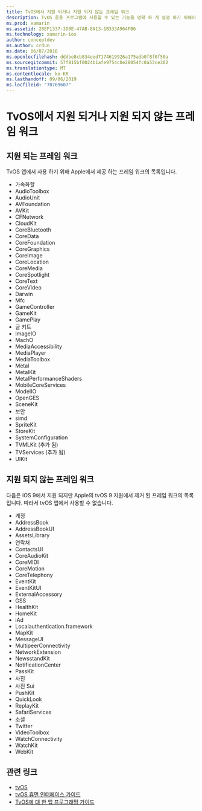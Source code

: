 ```yaml
---
title: TvOS에서 지원 되거나 지원 되지 않는 프레임 워크
description: TvOS 응용 프로그램에 사용할 수 있는 기능을 명확 하 게 설명 하기 위해이 문서에서는 tvOS에서 지 원하는 Apple 프레임 워크와 tvOS에서 지원 하지 않는 Apple 프레임 워크의 두 가지 목록을 제공 합니다.
ms.prod: xamarin
ms.assetid: 28EF1337-3D0E-47AB-8A13-1B333A964FB6
ms.technology: xamarin-ios
author: conceptdev
ms.author: crdun
ms.date: 06/07/2016
ms.openlocfilehash: dddbe8cb834eed7174619926a175adb0f8f0f50a
ms.sourcegitcommit: 57f815bf0024b1afe9754c0e28054fc0a53ce302
ms.translationtype: MT
ms.contentlocale: ko-KR
ms.lasthandoff: 09/06/2019
ms.locfileid: "70769607"
---
```

# <a name="supported-and-unsupported-frameworks-in-tvos"></a>TvOS에서 지원 되거나 지원 되지 않는 프레임 워크

<a name="Supported-Frameworks" />

## <a name="supported-frameworks"></a>지원 되는 프레임 워크

TvOS 앱에서 사용 하기 위해 Apple에서 제공 하는 프레임 워크의 목록입니다.

- 가속화할
- AudioToolbox
- AudioUnit
- AVFoundation
- AVKit
- CFNetwork
- CloudKit
- CoreBluetooth
- CoreData
- CoreFoundation
- CoreGraphics
- CoreImage
- CoreLocation
- CoreMedia
- CoreSpotlight
- CoreText
- CoreVideo
- Darwin
- Mfc
- GameController
- GameKit
- GamePlay
- 글 키트
- ImageIO
- MachO
- MediaAccessibility
- MediaPlayer
- MediaToolbox
- Metal
- MetalKit
- MetalPerformanceShaders
- MobileCoreServices
- ModelIO
- OpenGES
- SceneKit
- 보안
- simd
- SpriteKit
- StoreKit
- SystemConfiguration
- TVMLKit (추가 됨)
- TVServices (추가 됨)
- UIKit

<a name="Unsupported-Frameworks" />

## <a name="unsupported-frameworks"></a>지원 되지 않는 프레임 워크

다음은 iOS 9에서 지원 되지만 Apple의 tvOS 9 지원에서 제거 된 프레임 워크의 목록입니다. 따라서 tvOS 앱에서 사용할 수 없습니다.

- 계정
- AddressBook
- AddressBookUI
- AssetsLibrary
- 연락처
- ContactsUI
- CoreAudioKit
- CoreMIDI
- CoreMotion
- CoreTelephony
- EventKit
- EventKitUI
- ExternalAccessory
- GSS
- HealthKit
- HomeKit
- iAd
- Localauthentication.framework
- MapKit
- MessageUI
- MultipeerConnectivity
- NetworkExtension
- NewsstandKit
- NotificationCenter
- PassKit
- 사진
- 사진 Sui
- PushKit
- QuickLook
- ReplayKit
- SafariServices
- 소셜
- Twitter
- VideoToolbox
- WatchConnectivity
- WatchKit
- WebKit

## <a name="related-links"></a>관련 링크

- [tvOS](https://developer.apple.com/tvos/)
- [tvOS 휴먼 인터페이스 가이드](https://developer.apple.com/tvos/human-interface-guidelines/)
- [TvOS에 대 한 앱 프로그래밍 가이드](https://developer.apple.com/library/prerelease/tvos/documentation/General/Conceptual/AppleTV_PG/)
